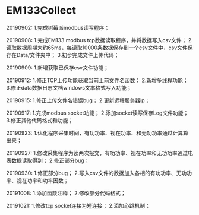 # EM133Collect
20190902:
1.完成树莓派modbus读写程序；

20190908:
1.完成EM133 modbus tcp数据读取程序，并将数据写入csv文件；
2.读取数据周期大约65ms，每读取10000条数据保存到一个csv文件中，csv文件保存在Data/文件夹中；
3.初步完成文件上传代码；

20190909:
1.新增获取已保存csv文件功能；

20190912:
1.修正TCP上传功能获取当前上前文件名函数；
2.新增多线程功能；
3.修正data数据日志文档windows文本格式写入功能；

20190915:
1.修正上传文件名错误bug；
2.更新远程服务器ip；

20190917:
1.完成modbus socket功能；
2.添加socket读写保存Log文件功能；
3.修正其他代码格式和功能；

20190923:
1.优化程序采集时间，有功功率、视在功率、和无功功率通过计算算出来；

20190927:
1.修改采集程序为读两次报文，有功功率、视在功率和无功功率通过电表数据读取得到；
2.修正部分bug；

20190930:
1.修正部分bug；
2.写入csv文件的数据加入各相的有功功率、无功功率、视在功率和功率因数；

20191008:
1.添加函数注释；
2.修改部分代码格式；

20191021:
1.修改tcp socket连接为短连接；
2.添加心跳机制；
